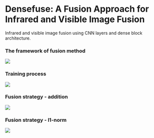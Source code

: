 # Densefuse: A Fusion Approach for Infrared and Visible Image Fusion
Infrared and visible image fusion using CNN layers and dense block architecture.


### The framework of fusion method
![](https://github.com/exceptionLi/imagefusion_densefuse/blob/master/figures/framework.png)

### Training process
![](https://github.com/exceptionLi/imagefusion_densefuse/blob/master/figures/train.png)

### Fusion strategy - addition
![](https://github.com/exceptionLi/imagefusion_densefuse/blob/master/figures/fuse_addition.png)

### Fusion strategy - l1-norm
![](https://github.com/exceptionLi/imagefusion_densefuse/blob/master/figures/fuse_l1norm.png)
